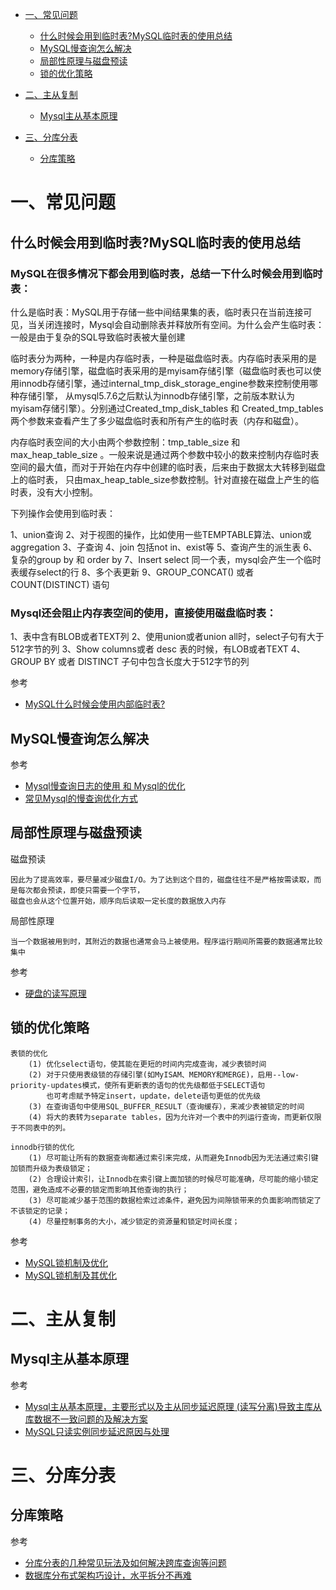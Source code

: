 <!-- GFM-TOC -->
* [一、常见问题](#一常见问题)
    * [什么时候会用到临时表?MySQL临时表的使用总结](#什么时候会用到临时表?MySQL临时表的使用总结)
    * [MySQL慢查询怎么解决](#MySQL慢查询怎么解决)
    * [局部性原理与磁盘预读](#局部性原理与磁盘预读)
    * [锁的优化策略](#锁的优化策略)
    
* [二、主从复制](#二主从复制)
    * [Mysql主从基本原理](#Mysql主从基本原理)
* [三、分库分表](#三分库分表)
    * [分库策略](#分库策略)
<!-- GFM-TOC -->

# 一、常见问题

## 什么时候会用到临时表?MySQL临时表的使用总结

### MySQL在很多情况下都会用到临时表，总结一下什么时候会用到临时表：

什么是临时表：MySQL用于存储一些中间结果集的表，临时表只在当前连接可见，当关闭连接时，Mysql会自动删除表并释放所有空间。为什么会产生临时表：一般是由于复杂的SQL导致临时表被大量创建

临时表分为两种，一种是内存临时表，一种是磁盘临时表。内存临时表采用的是memory存储引擎，磁盘临时表采用的是myisam存储引擎（磁盘临时表也可以使用innodb存储引擎，通过internal_tmp_disk_storage_engine参数来控制使用哪种存储引擎，
从mysql5.7.6之后默认为innodb存储引擎，之前版本默认为myisam存储引擎）。分别通过Created_tmp_disk_tables 和 Created_tmp_tables 两个参数来查看产生了多少磁盘临时表和所有产生的临时表（内存和磁盘）。

内存临时表空间的大小由两个参数控制：tmp_table_size 和 max_heap_table_size 。一般来说是通过两个参数中较小的数来控制内存临时表空间的最大值，而对于开始在内存中创建的临时表，后来由于数据太大转移到磁盘上的临时表，
只由max_heap_table_size参数控制。针对直接在磁盘上产生的临时表，没有大小控制。

下列操作会使用到临时表：

1、union查询
2、对于视图的操作，比如使用一些TEMPTABLE算法、union或aggregation
3、子查询
4、join 包括not in、exist等
5、查询产生的派生表
6、复杂的group by 和 order by
7、Insert select 同一个表，mysql会产生一个临时表缓存select的行
8、多个表更新
9、GROUP_CONCAT() 或者 COUNT(DISTINCT) 语句

### Mysql还会阻止内存表空间的使用，直接使用磁盘临时表：

1、表中含有BLOB或者TEXT列
2、使用union或者union all时，select子句有大于512字节的列
3、Show columns或者 desc 表的时候，有LOB或者TEXT
4、GROUP BY 或者 DISTINCT 子句中包含长度大于512字节的列

参考
- [MySQL什么时候会使用内部临时表?](https://www.cnblogs.com/sjks/p/10917383.html)

## MySQL慢查询怎么解决

参考
- [Mysql慢查询日志的使用 和 Mysql的优化](https://blog.csdn.net/m_nanle_xiaobudiu/article/details/79288257)
- [常见Mysql的慢查询优化方式](https://blog.csdn.net/qq_35571554/article/details/82800463)

## 局部性原理与磁盘预读

磁盘预读

	因此为了提高效率，要尽量减少磁盘I/O。为了达到这个目的，磁盘往往不是严格按需读取，而是每次都会预读，即使只需要一个字节，
	磁盘也会从这个位置开始，顺序向后读取一定长度的数据放入内存

局部性原理

	当一个数据被用到时，其附近的数据也通常会马上被使用。程序运行期间所需要的数据通常比较集中
   
参考
- [硬盘的读写原理](https://www.cnblogs.com/k98091518/p/7064302.html)
  
## 锁的优化策略

```
表锁的优化
	(1) 优化select语句，使其能在更短的时间内完成查询，减少表锁时间
	(2) 对于只使用表级锁的存储引擎(如MyISAM、MEMORY和MERGE)，启用--low-priority-updates模式，使所有更新表的语句的优先级都低于SELECT语句
		也可考虑赋予特定insert，update，delete语句更低的优先级
	(3) 在查询语句中使用SQL_BUFFER_RESULT（查询缓存），来减少表被锁定的时间
	(4) 将大的表转为separate tables，因为允许对一个表中的列运行查询，而更新仅限于不同表中的列。
	
innodb行锁的优化
	(1) 尽可能让所有的数据查询都通过索引来完成，从而避免Innodb因为无法通过索引键加锁而升级为表级锁定；
	(2) 合理设计索引，让Innodb在索引键上面加锁的时候尽可能准确，尽可能的缩小锁定范围，避免造成不必要的锁定而影响其他查询的执行；
	(3) 尽可能减少基于范围的数据检索过滤条件，避免因为间隙锁带来的负面影响而锁定了不该锁定的记录；
	(4) 尽量控制事务的大小，减少锁定的资源量和锁定时间长度；
```

参考
- [MySQL锁机制及优化](https://blog.csdn.net/zq602316498/article/details/49428825#myisam%E8%A1%A8%E9%94%81%E4%BC%98%E5%8C%96%E5%BB%BA%E8%AE%AE)
- [MySQL锁机制及其优化](https://yq.aliyun.com/articles/706135)

# 二、主从复制

## Mysql主从基本原理

参考
- [Mysql主从基本原理，主要形式以及主从同步延迟原理 (读写分离)导致主库从库数据不一致问题的及解决方案](https://blog.csdn.net/helloxiaozhe/article/details/79548186)
- [MySQL只读实例同步延迟原因与处理](https://help.aliyun.com/knowledge_detail/41767.html?spm=5176.13394938.0.0.604a7a54TbjSDK)

# 三、分库分表

## 分库策略

参考
- [分库分表的几种常见玩法及如何解决跨库查询等问题](https://yq.aliyun.com/articles/248259/)
- [数据库分布式架构巧设计，水平拆分不再难](https://yq.aliyun.com/articles/104285?spm=a2c4e.11153940.0.0.49f64910CyL2Re)
